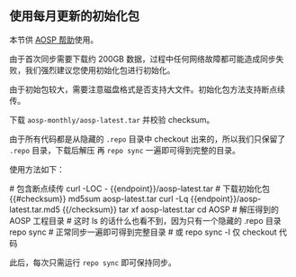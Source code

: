 ## 使用每月更新的初始化包

本节供 [AOSP 帮助](../AOSP/)使用。

由于首次同步需要下载约 200GB 数据，过程中任何网络故障都可能造成同步失败，我们强烈建议您使用初始化包进行初始化。

由于初始包较大，需要注意磁盘格式是否支持大文件。初始化包方法支持断点续传。

下载 `aosp-monthly/aosp-latest.tar` 并校验 checksum。

由于所有代码都是从隐藏的 `.repo` 目录中 checkout 出来的，所以我们只保留了 `.repo` 目录，下载后解压
再 `repo sync` 一遍即可得到完整的目录。

使用方法如下：

<tmpl z-lang="bash" z-input="checksum">
# 包含断点续传
curl -LOC - {{endpoint}}/aosp-latest.tar # 下载初始化包
{{#checksum}}
md5sum aosp-latest.tar
curl -Lq {{endpoint}}/aosp-latest.tar.md5
{{/checksum}}
tar xf aosp-latest.tar
cd AOSP   # 解压得到的 AOSP 工程目录
# 这时 ls 的话什么也看不到，因为只有一个隐藏的 .repo 目录
repo sync # 正常同步一遍即可得到完整目录
# 或 repo sync -l 仅 checkout 代码
</tmpl>

此后，每次只需运行 `repo sync` 即可保持同步。
